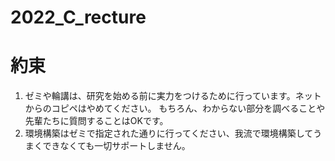 # 2022_C_recture
# 約束

1. ゼミや輪講は、研究を始める前に実力をつけるために行っています。ネットからのコピペはやめてください。
もちろん、わからない部分を調べることや先輩たちに質問することはOKです。
2. 環境構築はゼミで指定された通りに行ってください、我流で環境構築してうまくできなくても一切サポートしません。
